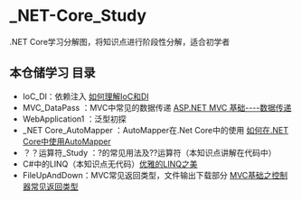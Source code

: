 # _NET-Core_Study
.NET Core学习分解图，将知识点进行阶段性分解，适合初学者

## 本仓储学习 目录
- IoC_DI：依赖注入  [如何理解IoC和DI](https://mp.weixin.qq.com/s?__biz=MzI3NTY1MTA5NQ==&mid=2247484877&idx=1&sn=3dc21d0fc5e6f7dca5512f69c83d1d66&chksm=eb00cab5dc7743a39ea1a7dfb3b72c15cd058557d588094ed885b2068c0ef9fd42bca63c82f7&token=1119093247&lang=zh_CN#rd)
- MVC_DataPass ：MVC中常见的数据传递  [ASP.NET MVC 基础----数据传递](https://mp.weixin.qq.com/s?__biz=MzI3NTY1MTA5NQ==&mid=2247484799&idx=1&sn=9ca4fc0bf91e8117eaf10aaf0fac8450&chksm=eb00ca07dc7743119c924694ffea4a60896e682efd1c3483989d1bdf1eb4f8bb06ca74af6726&token=1970714713&lang=zh_CN#rd)
- WebApplication1 ：泛型初探
- _NET Core_AutoMapper ：AutoMapper在.Net Core中的使用  [如何在.NET Core中使用AutoMapper](https://mp.weixin.qq.com/s?__biz=MzI3NTY1MTA5NQ==&mid=2247484819&idx=1&sn=090815f4ec99bfa9f1bf51258c0f0d07&chksm=eb00caebdc7743fd14e711f3762c12cd08c81945ac738661c7206b90ebd1c47ceaecdf2851fd&token=1970714713&lang=zh_CN#rd)
- ？？运算符_Study ：?的常见用法及??运算符（本知识点讲解在代码中）
- C#中的LINQ（本知识点无代码）[优雅的LINQ之美](https://mp.weixin.qq.com/s?__biz=MzI3NTY1MTA5NQ==&mid=2247484742&idx=1&sn=7dbacfbc58a2d75b7b9b64d41158c7f3&chksm=eb00ca3edc77432819f2d62ba74cc3a787ccac298d80908a0521e33dfd3a1c5addd26a43fea6&token=1970714713&lang=zh_CN#rd)
- FileUpAndDown：MVC常见返回类型，文件输出下载部分  [MVC基础之控制器常见返回类型](https://mp.weixin.qq.com/s?__biz=MzI3NTY1MTA5NQ==&mid=2247484883&idx=1&sn=d3395e13c399986b61c83d9aaaef85d3&chksm=eb00caabdc7743bdf6f8707db38a888e12cd6254bded4bf8d80bc4eca9fb39b2cc43a5dd54c3&token=73625816&lang=zh_CN#rd)



